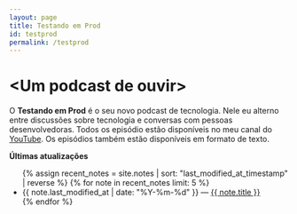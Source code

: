```yaml
---
layout: page
title: Testando em Prod
id: testprod
permalink: /testprod
---
```


# \<Um podcast de ouvir\>

O **Testando em Prod** é o seu novo podcast de tecnologia. Nele eu alterno entre discussões sobre tecnologia e conversas com pessoas desenvolvedoras. Todos os episódio estão disponíveis no meu canal do <a href="https://www.youtube.com/@marcpy">YouTube</a>. Os episódios também estão disponíveis em formato de texto.

<strong>Últimas atualizações</strong>

<ul>
  {% assign recent_notes = site.notes | sort: "last_modified_at_timestamp" | reverse %}
  {% for note in recent_notes limit: 5 %}
    <li>
      {{ note.last_modified_at | date: "%Y-%m-%d" }} — <a class="internal-link" href="{{ site.baseurl }}{{ note.url }}">{{ note.title }}</a>
    </li>
  {% endfor %}
</ul>

<style>
  .wrapper {
    max-width: 46em;
  }
</style>

